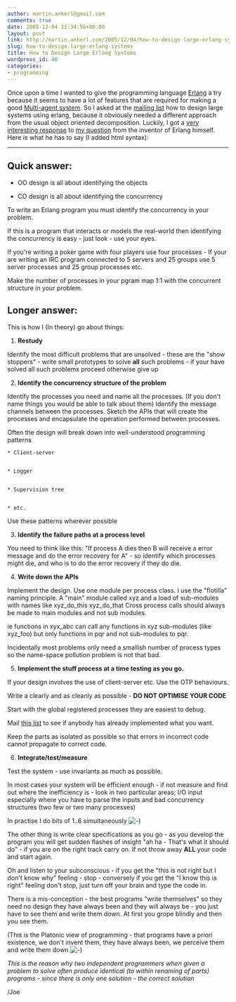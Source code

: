```yaml
---
author: martin.ankerl@gmail.com
comments: true
date: 2005-12-04 12:34:56+00:00
layout: post
link: http://martin.ankerl.com/2005/12/04/how-to-design-large-erlang-systems/
slug: how-to-design-large-erlang-systems
title: How to Design Large Erlang Systems
wordpress_id: 40
categories:
- programming
---
```


Once upon a time I wanted to give the programming language [Erlang](http://www.erlang.org/) a try because it seems to have a lot of features that are required for making a good [Multi-agent system](http://en.wikipedia.org/wiki/Multi-agent_system). So I asked at the [mailing list](http://www.erlang.org/ml-archive/erlang-questions/) how to design large systems using erlang, because it obviously needed a different approach from the usual object oriented decomposition. Luckily, I got a [very interesting response](http://www.erlang.org/ml-archive/erlang-questions/200504/msg00224.html) to [my question](http://www.erlang.org/ml-archive/erlang-questions/200504/msg00214.html) from the inventor of Erlang himself. Here is what he has to say (I added html syntax):  


<!-- more -->


* * *


	

## Quick answer:


	


	
  * OO design is all about identifying the objects

	
  * CO design is all about identifying the concurrency

	
	

To write an Erlang program you must identify the concurrency in your problem.


	

If this is a program that interacts or models the real-world then identifying the concurrency is easy - just look - use your eyes.


	

If you're writing a poker game with four players use four processes - If your are writing an IRC program connected to  5 servers and 25 groups use 5 server processes and 25 group processes etc. 


	

Make the number of processes in your pgram map 1:1 with the concurrent structure in your problem.


	


	

## Longer answer:


	

This is how I (In theory) go about things:


	


	
  1. **Restudy**  

Identify the most difficult problems that are unsolved - these are the "show stoppers" - write small prototypes to solve **all** such problems - if your have solved all such problems proceed otherwise give up

	
  2. **Identify the concurrency structure of the problem**  

Identify the processes you need and name all the processes. (If you don't name things you would be able to talk about them) Identify the message channels between the processes. Sketch the APIs that will create the processes and encapsulate the operation performed between processes.


	

Often the design will break down into well-understood programming patterns


	
	
    * Client-server

	
    * Logger

	
    * Supervision tree

	
    * etc.

	
	

Use these patterns wherever possible

	
  3. **Identify the failure paths at a process level**  

You need to think like this: "If process A dies then B will receive a error message and do the error recovery for A" - so identify which processes might die, and who is to do the error recovery if they do die.

	
  4. **Write down the APIs**  

Implement the design. Use one module per process class. I use the "flotilla" naming principle. A "main" module called xyz and a load of sub-modules with names like xyz_do_this xyz_do_that Cross process calls should always be made to main modules and not sub modules.


	

ie functions in xyx_abc can call any functions in xyz sub-modules (like xyz_foo) but only functions in pqr and not sub-modules to pqr.


	

Incidentally most problems only need a smallish number of process types so the name-space pollution problem is not that bad.

	
  5. **Implement the stuff process at a time testing as you go.**  

If your design involves the use of client-server etc. Use the OTP behaviours.


	

Write a clearly and as cleanly as possible - **DO NOT OPTIMISE YOUR CODE**


	

Start with the global registered processes they are easiest to debug.


	

Mail [this list](http://www.erlang.org/ml-archive/erlang-questions/) to see if anybody has already implemented what you want.


	

Keep the parts as isolated as possible so that errors in incorrect code cannot propagate to correct code.

	
  6. **Integrate/test/measure**  

Test the system - use invariants as much as possible.


	

In most cases your system will be efficient enough - if not measure and find out where the inefficiency is - look in two particular areas; I/O input especially where you have to parse the inputs and bad concurrency structures (two few or two many processes)

	
	

In practise I do bits of 1..6 simultaneously ![-)](http://martinus.geekisp.com/wp-images/smilies/icon_smile.gif)


	

The other thing is write clear specifications as you go - as you develop the program you will get sudden flashes of insight "ah ha - That's what it should do" - if you are on the right track carry on. If not throw away **ALL** your code and start again.


	

Oh and listen to your subconscious - if you get the "this is not right but I don't know why" feeling - stop - conversely if you get the "I know this is right" feeling don't stop, just turn off your brain and type the code in.


	

There is a mis-conception - the best programs "write themselves" so they need no design they have always been and they will always be - you just have to see them and write them down. At first you grope blindly and then you see them.


	

(This is the Platonic view of programming - that programs have a priori existence, we don't invent them, they have always been, we perceive them and write them down  ![-)](http://martinus.geekisp.com/wp-images/smilies/icon_smile.gif)


	

_This is the reason why two independent programmers when given a problem to solve often produce identical (to within renaming of parts) programs - since there is only one solution - the correct solution_


	

/Joe
